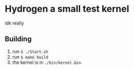 # Hydrogen a small test kernel
idk really 

## Building
1. run ```$ ./Start.sh ```
2. run ```$ make build ```
3. the kernel is in `./bin/kernel.bin`
